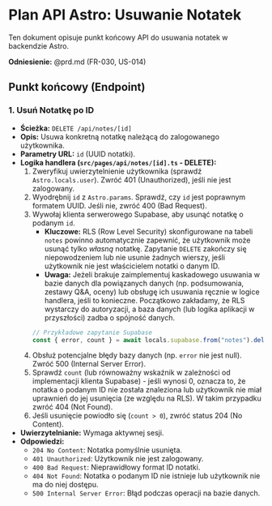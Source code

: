# Plan API Astro: Usuwanie Notatek

Ten dokument opisuje punkt końcowy API do usuwania notatek w backendzie Astro.

**Odniesienie:** @prd.md (FR-030, US-014)

## Punkt końcowy (Endpoint)

### 1. Usuń Notatkę po ID

- **Ścieżka:** `DELETE /api/notes/[id]`
- **Opis:** Usuwa konkretną notatkę należącą do zalogowanego użytkownika.
- **Parametry URL:** `id` (UUID notatki).
- **Logika handlera (`src/pages/api/notes/[id].ts` - DELETE):**
  1.  Zweryfikuj uwierzytelnienie użytkownika (sprawdź `Astro.locals.user`). Zwróć 401 (Unauthorized), jeśli nie jest zalogowany.
  2.  Wyodrębnij `id` z `Astro.params`. Sprawdź, czy `id` jest poprawnym formatem UUID. Jeśli nie, zwróć 400 (Bad Request).
  3.  Wywołaj klienta serwerowego Supabase, aby usunąć notatkę o podanym `id`.
      - **Kluczowe:** RLS (Row Level Security) skonfigurowane na tabeli `notes` powinno automatycznie zapewnić, że użytkownik może usunąć tylko _własną_ notatkę. Zapytanie `DELETE` zakończy się niepowodzeniem lub nie usunie żadnych wierszy, jeśli użytkownik nie jest właścicielem notatki o danym ID.
      - **Uwaga:** Jeżeli brakuje zaimplementuj kaskadowego usuwania w bazie danych dla powiązanych danych (np. podsumowania, zestawy Q&A, oceny) lub obsługę ich usuwania ręcznie w logice handlera, jeśli to konieczne. Początkowo zakładamy, że RLS wystarczy do autoryzacji, a baza danych (lub logika aplikacji w przyszłości) zadba o spójność danych.
      ```typescript
      // Przykładowe zapytanie Supabase
      const { error, count } = await locals.supabase.from("notes").delete().eq("id", id); // RLS zajmie się sprawdzeniem user_id
      ```
  4.  Obsłuż potencjalne błędy bazy danych (np. `error` nie jest null). Zwróć 500 (Internal Server Error).
  5.  Sprawdź `count` (lub równoważny wskaźnik w zależności od implementacji klienta Supabase) - jeśli wynosi 0, oznacza to, że notatka o podanym ID nie została znaleziona lub użytkownik nie miał uprawnień do jej usunięcia (ze względu na RLS). W takim przypadku zwróć 404 (Not Found).
  6.  Jeśli usunięcie powiodło się (`count > 0`), zwróć status 204 (No Content).
- **Uwierzytelnianie:** Wymaga aktywnej sesji.
- **Odpowiedzi:**
  - `204 No Content`: Notatka pomyślnie usunięta.
  - `401 Unauthorized`: Użytkownik nie jest zalogowany.
  - `400 Bad Request`: Nieprawidłowy format ID notatki.
  - `404 Not Found`: Notatka o podanym ID nie istnieje lub użytkownik nie ma do niej dostępu.
  - `500 Internal Server Error`: Błąd podczas operacji na bazie danych.
